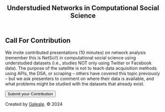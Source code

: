 <html lang="en">
<head>
    <meta charset="UTF-8">
    <meta name="viewport" content="width=device-width, initial-scale=1.0">
    <title>UNCSS</title>
    <link rel="stylesheet" href="styles.css">
</head>
<body>
    <header>
        <nav>
            <h1>Understudied Networks in Computational Social Science</h1>
        </nav>
    </header>
    <main>
        <section class="hero">
            <h2>Call For Contribution</h2>
            <p>We invite contributed presentations (10 minutes) on network analysis (remember this is NetSci!) in computational social science using understudied datasets (i.e., studies NOT only using Twitter or Facebook data). The purpose of the satellite is not to teach data acquisition methods using APIs, the DSA, or scraping – others have covered this topic previously – but we ask presenters to comment on where their data is available, and what problems might be studied with the datasets that already exist.</p>
            <button onclick="location.href='submission" class="cta-button">Submit your Contribution</button>
        </section>
    </main>
    <footer>
        <p>Created by <a href="https://github.com/galeale">Galeale</a>. © 2024</p>
    </footer>
</body>
</html>
